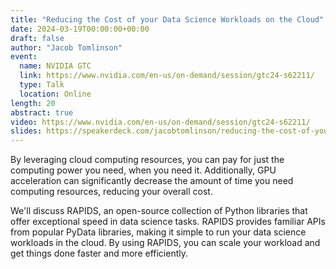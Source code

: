 ```yaml
---
title: "Reducing the Cost of your Data Science Workloads on the Cloud"
date: 2024-03-19T00:00:00+00:00
draft: false
author: "Jacob Tomlinson"
event:
  name: NVIDIA GTC
  link: https://www.nvidia.com/en-us/on-demand/session/gtc24-s62211/
  type: Talk
  location: Online
length: 20
abstract: true
video: https://www.nvidia.com/en-us/on-demand/session/gtc24-s62211/
slides: https://speakerdeck.com/jacobtomlinson/reducing-the-cost-of-your-data-science-workloads-on-the-cloud
---
```


By leveraging cloud computing resources, you can pay for just the computing power you need, when you need it. Additionally, GPU acceleration can significantly decrease the amount of time you need computing resources, reducing your overall cost.

We'll discuss RAPIDS, an open-source collection of Python libraries that offer exceptional speed in data science tasks. RAPIDS provides familiar APIs from popular PyData libraries, making it simple to run your data science workloads in the cloud. By using RAPIDS, you can scale your workload and get things done faster and more efficiently.
